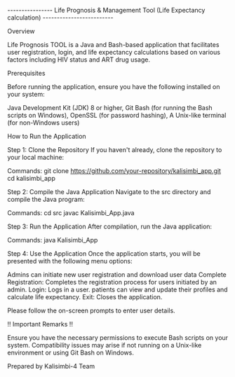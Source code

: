 ---------------- Life Prognosis & Management Tool (Life Expectancy calculation) -------------------------

Overview

Life Prognosis TOOL is a Java and Bash-based application that facilitates user registration, login, and life expectancy calculations based on various factors including HIV status and ART drug usage.

Prerequisites

Before running the application, ensure you have the following installed on your system:

Java Development Kit (JDK) 8 or higher, Git Bash (for running the Bash scripts on Windows), OpenSSL (for password hashing), A Unix-like terminal (for non-Windows users)

How to Run the Application

Step 1: Clone the Repository
If you haven't already, clone the repository to your local machine:

Commands: git clone https://github.com/your-repository/kalisimbi_app.git cd kalisimbi_app

Step 2: Compile the Java Application
Navigate to the src directory and compile the Java program:

Commands: cd src javac Kalisimbi_App.java

Step 3: Run the Application After compilation, run the Java application:

Commands: java Kalisimbi_App

Step 4: Use the Application
Once the application starts, you will be presented with the following menu options:

Admins can initiate new user registration and download user data
Complete Registration: Completes the registration process for users initiated by an admin. 
Login: Logs in a user. 
patients can view and update their profiles and calculate life expectancy. 
Exit: Closes the application.

Please follow the on-screen prompts to enter user details.

!! Important Remarks !!

Ensure you have the necessary permissions to execute Bash scripts on your system. 
Compatibility issues may arise if not running on a Unix-like environment or using Git Bash on Windows.

Prepared by Kalisimbi-4 Team
